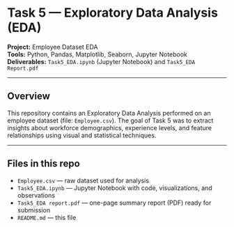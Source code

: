 # Task 5 — Exploratory Data Analysis (EDA)

**Project:** Employee Dataset EDA  
**Tools:** Python, Pandas, Matplotlib, Seaborn, Jupyter Notebook  
**Deliverables:** `Task5_EDA.ipynb` (Jupyter Notebook) and `Task5_EDA Report.pdf`

---

## Overview
This repository contains an Exploratory Data Analysis performed on an employee dataset (file: `Employee.csv`). The goal of Task 5 was to extract insights about workforce demographics, experience levels, and feature relationships using visual and statistical techniques.

---

## Files in this repo
- `Employee.csv` — raw dataset used for analysis  
- `Task5_EDA.ipynb` — Jupyter Notebook with code, visualizations, and observations  
- `Task5_EDA report.pdf` — one-page summary report (PDF) ready for submission  
- `README.md` — this file


